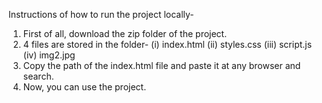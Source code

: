 Instructions of how to run the project locally-
1. First of all, download the zip folder of the project.
2. 4 files are stored in the folder-
   (i) index.html
   (ii) styles.css
   (iii) script.js
   (iv) img2.jpg
3. Copy the path of the index.html file and paste it at any browser and search.
4. Now, you can use the project.
